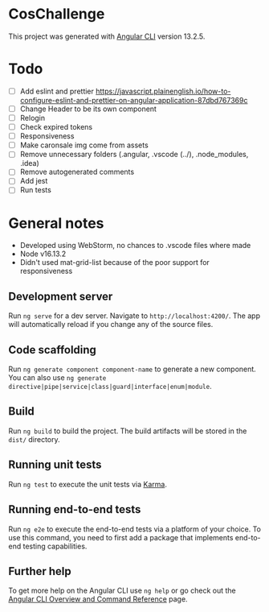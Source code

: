 
# CosChallenge

This project was generated with [Angular CLI](https://github.com/angular/angular-cli) version 13.2.5.

# Todo
- [ ] Add eslint and prettier https://javascript.plainenglish.io/how-to-configure-eslint-and-prettier-on-angular-application-87dbd767369c
- [ ] Change Header to be its own component
- [ ] Relogin
- [ ] Check expired tokens
- [ ] Responsiveness
- [ ] Make caronsale img come from assets
- [ ] Remove unnecessary folders (.angular, .vscode (../), .node_modules, .idea)
- [ ] Remove autogenerated comments
- [ ] Add jest
- [ ] Run tests

# General notes
- Developed using WebStorm, no chances to .vscode files where made 
- Node v16.13.2
- Didn't used mat-grid-list because of the poor support for responsiveness

## Development server

Run `ng serve` for a dev server. Navigate to `http://localhost:4200/`. The app will automatically reload if you change any of the source files.

## Code scaffolding

Run `ng generate component component-name` to generate a new component. You can also use `ng generate directive|pipe|service|class|guard|interface|enum|module`.

## Build

Run `ng build` to build the project. The build artifacts will be stored in the `dist/` directory.

## Running unit tests

Run `ng test` to execute the unit tests via [Karma](https://karma-runner.github.io).

## Running end-to-end tests

Run `ng e2e` to execute the end-to-end tests via a platform of your choice. To use this command, you need to first add a package that implements end-to-end testing capabilities.

## Further help

To get more help on the Angular CLI use `ng help` or go check out the [Angular CLI Overview and Command Reference](https://angular.io/cli) page.
